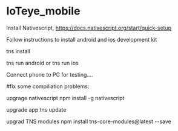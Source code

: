 # IoTeye_mobile

Install Nativescript, https://docs.nativescript.org/start/quick-setup

Follow instructions to install android and ios development kit

tns install

tns run android or tns run ios

Connect phone to PC for testing....

#fix some compiliation problems:

upgrage nativescript
npm install -g nativescript

upgrade app
tns update

upgrad TNS modules
npm install tns-core-modules@latest --save
